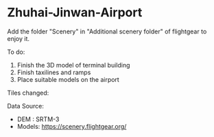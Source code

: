 # Zhuhai-Jinwan-Airport

Add the folder "Scenery" in "Additional scenery folder" of flightgear to enjoy it.

To do:
1. Finish the 3D model of terminal building
2. Finish taxilines and ramps
2. Place suitable models on the airport

Tiles changed:


Data Source:
- DEM : SRTM-3
- Models: https://scenery.flightgear.org/